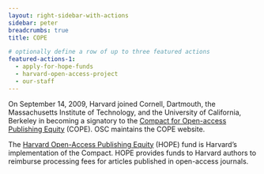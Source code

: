 ```yaml
---
layout: right-sidebar-with-actions
sidebar: peter
breadcrumbs: true
title: COPE

# optionally define a row of up to three featured actions
featured-actions-1:
  - apply-for-hope-funds
  - harvard-open-access-project
  - our-staff
---
```

On September 14, 2009, Harvard joined Cornell, Dartmouth, the Massachusetts Institute of Technology, and the University of California, Berkeley in becoming a signatory to the [Compact for Open-access Publishing Equity](http://www.oacompact.org/) (COPE). OSC maintains the COPE website.

The [Harvard Open-Access Publishing Equity]({{site.baseurl}}/programs/hope/) (HOPE) fund is Harvard’s implementation of the Compact. HOPE provides funds to Harvard authors to reimburse processing fees for articles published in open-access journals.
